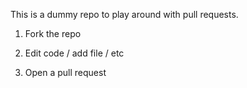 This is a dummy repo to play around with pull requests.

1. Fork the repo

2. Edit code / add file / etc

3. Open a pull request